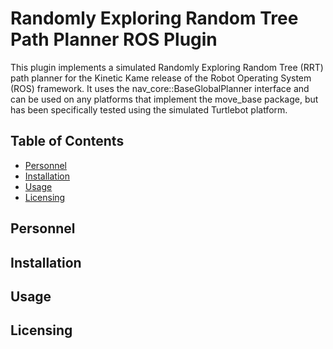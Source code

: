 # Randomly Exploring Random Tree Path Planner ROS Plugin
This plugin implements a simulated Randomly Exploring Random Tree (RRT) path planner for the Kinetic Kame release of the Robot Operating System (ROS) framework. It uses the nav_core::BaseGlobalPlanner interface and can be used on any platforms that implement the move_base package, but has been specifically tested using the simulated Turtlebot platform.

## Table of Contents
- [Personnel](#personnel)
- [Installation](#installation)
- [Usage](#usage)
- [Licensing](#licensing)

## Personnel

## Installation

## Usage

## Licensing
